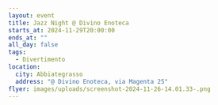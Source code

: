 ```yaml
---
layout: event
title: Jazz Night @ Divino Enoteca
starts_at: 2024-11-29T20:00:00
ends_at: ""
all_day: false
tags:
  - Divertimento
location:
  city: Abbiategrasso
  address: "@ Divino Enoteca, via Magenta 25"
flyer: images/uploads/screenshot-2024-11-26-14.01.33-.png
---
```

